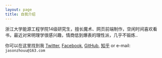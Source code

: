 ```yaml
---
layout: page
title: 自我介绍
---
```


浙江大学能源工程学院14级研究生，擅长魔术、网页前端制作，空闲时间喜欢看书，最近对宋明理学很感兴趣，情商低到爆表的理性派，几乎不锻炼..

你可以在这里找到我 [Twitter](https://twitter.com/jasonzhouu),
[Facebook](https://www.facebook.com/jasonzhouu),
[GitHub](https://github.com/jasonzhouu),
[知乎](https://www.zhihu.com/people/jasonzhouu/activities)
or
e-mail: `jasonzhouu@163.com`
